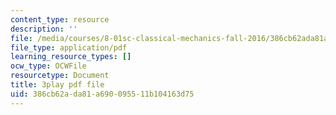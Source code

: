 ```yaml
---
content_type: resource
description: ''
file: /media/courses/8-01sc-classical-mechanics-fall-2016/386cb62ada81a690095511b104163d75_QCA3zOe2xdA.pdf
file_type: application/pdf
learning_resource_types: []
ocw_type: OCWFile
resourcetype: Document
title: 3play pdf file
uid: 386cb62a-da81-a690-0955-11b104163d75
---
```

